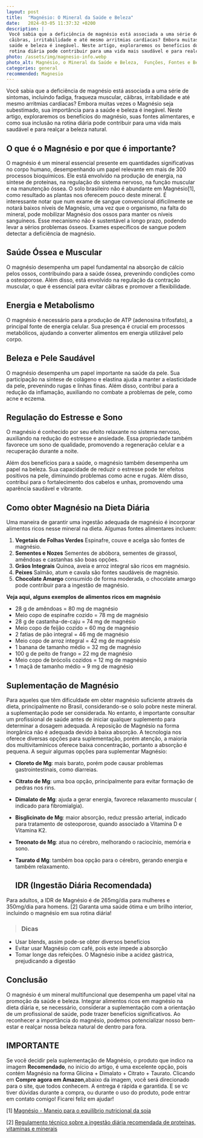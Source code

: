 ```yaml
---
layout: post
title:  "Magnésio: O Mineral da Saúde e Beleza"
date:   2024-03-05 11:37:32 +0200
description: |
 Você sabia que a deficiência de magnésio está associada a uma série de sintomas, incluindo fadiga, fraqueza muscular, 
 cãibras, irritabilidade e até mesmo arritmias cardíacas? Embora muitas vezes o Magnésio seja subestimado, sua importância para a 
 saúde e beleza é inegável. Neste artigo, exploraremos os benefícios do magnésio, suas fontes alimentares, e como sua inclusão na 
 rotina diária pode contribuir para uma vida mais saudável e para realçar a beleza natural.
photo: /assets/img/magnesio-info.webp
photo_alt: Magnésio, o Mineral da Saúde e Beleza,  Funções, Fontes e Benefícios
categories: general 
recommended: Magnesio
---
```


Você sabia que a deficiência de magnésio está associada a uma série de sintomas, incluindo fadiga, fraqueza muscular, cãibras, 
irritabilidade e até mesmo arritmias cardíacas? Embora muitas vezes o Magnésio seja subestimado, sua importância para a saúde 
e beleza é inegável. Neste artigo, exploraremos os benefícios do magnésio, suas fontes alimentares, e como sua inclusão na 
rotina diária pode contribuir 
para uma vida mais saudável e para realçar a beleza natural.

## O que é o Magnésio e por que é importante?
O magnésio é um mineral essencial presente em quantidades significativas no corpo humano, desempenhando um papel 
relevante em mais de 300 processos bioquímicos. Ele está envolvido na produção de energia, na síntese de 
proteínas, na regulação do sistema nervoso, na função muscular e na manutenção óssea.
O solo brasileiro não é abundante em Magnésio[1], como resultado as plantas nos oferecem pouco deste mineral. 
É interessante notar que num exame de sangue convencional dificilmente se notará baixos níveis de Magnésio, 
uma vez que o organismo, na falta do mineral, pode mobilizar Magnésio dos ossos para manter os níveis sanguíneos. 
Esse mecanismo não é sustentável a longo prazo, podendo levar a sérios problemas ósseos. 
Exames específicos de sangue podem detectar a deficiência de magnésio.

## Saúde Óssea e Muscular
O magnésio desempenha um papel fundamental na absorção de cálcio pelos ossos, contribuindo para a saúde óssea, 
prevenindo condições como a osteoporose. Além disso, está envolvido na regulação da contração muscular, 
o que é essencial para evitar cãibras e promover a flexibilidade.

## Energia e Metabolismo
O magnésio é necessário para a produção de ATP (adenosina trifosfato), a principal fonte de energia celular. 
Sua presença é crucial em processos metabólicos, ajudando a converter alimentos em energia utilizável pelo corpo.

## Beleza e Pele Saudável
O magnésio desempenha um papel importante na saúde da pele. Sua participação na síntese de colágeno e 
elastina ajuda a manter a elasticidade da pele, prevenindo rugas e linhas finas. 
Além disso, contribui para a redução da inflamação, auxiliando no combate a problemas de pele, como acne e eczema.

## Regulação do Estresse e Sono
O magnésio é conhecido por seu efeito relaxante no sistema nervoso, auxiliando na redução do estresse e ansiedade.
Essa propriedade também favorece um sono de qualidade, promovendo a regeneração celular e a recuperação durante a 
noite.

Além dos benefícios para a saúde, o magnésio também desempenha um papel na beleza. Sua capacidade de reduzir 
o estresse pode ter efeitos positivos na pele, diminuindo problemas como acne e rugas. 
Além disso, contribui para o fortalecimento dos cabelos e unhas, promovendo uma aparência saudável e vibrante.

## Como obter Magnésio na Dieta Diária
Uma maneira de garantir uma ingestão adequada de magnésio é incorporar alimentos ricos nesse mineral na dieta. 
Algumas fontes alimentares incluem:
1. **Vegetais de Folhas Verdes** Espinafre, couve e acelga são fontes de magnésio.
2. **Sementes e Nozes** Sementes de abóbora, sementes de girassol, amêndoas e castanhas são boas opções.
3. **Grãos Integrais** Quinoa, aveia e arroz integral são ricos em magnésio.
4. **Peixes** Salmão, atum e cavala são fontes saudáveis de magnésio.
5. **Chocolate Amargo** consumido de forma moderada, o chocolate amargo pode contribuir para a ingestão
de magnésio.

**Veja aqui, alguns exemplos de alimentos ricos em magnésio**
-	28 g de amêndoas = 80 mg de magnésio
-	Meio copo de espinafre cozido = 78 mg de magnésio
-	28 g de castanha-de-caju = 74 mg de magnésio
-	Meio copo de feijão cozido = 60 mg de magnésio
-	2 fatias de pão integral = 46 mg de magnésio
-	Meio copo de arroz integral = 42 mg de magnésio
-	1 banana de tamanho médio = 32 mg de magnésio
-	100 g de peito de frango = 22 mg de magnésio
-	Meio copo de brócolis cozidos = 12 mg de magnésio
-	1 maçã de tamanho médio = 9 mg de magnésio


## Suplementação de Magnésio
Para aqueles que têm dificuldade em obter magnésio suficiente através da dieta, principalmente no Brasil, 
considerando-se o solo pobre neste mineral. a suplementação pode ser considerada. No entanto, é importante 
consultar um profissional de saúde antes de iniciar qualquer suplemento para determinar a dosagem adequada.
A reposição de Magnésio na forma inorgânica não é adequada devido à baixa absorção. A tecnologia nos oferece 
diversas opções para suplementação, porém atenção, a maioria dos multivitamínicos oferece baixa concentração, 
portanto a absorção é pequena. 
A seguir algumas opções para suplementar Magnésio:

- **Cloreto de Mg**: mais barato, porém pode causar problemas gastrointestinais, como diarreias.
- **Citrato de Mg**: uma boa opção, principalmente para evitar formação de pedras nos rins.
- **Dimalato de Mg**: ajuda a gerar energia, favorece relaxamento muscular ( indicado para fibromialgia).
- **Bisglicinato de Mg**: maior absorção, reduz pressão arterial, indicado para tratamento de osteoporose, quando 
associado a Vitamina D e Vitamina K2.
- **Treonato de Mg**: atua no cérebro, melhorando o raciocínio, memória e sono.
- **Taurato d Mg**: também boa opção para o cérebro, gerando energia e também relaxamento.


  ## IDR (Ingestão Diária Recomendada)
Para adultos, a IDR  de Magnésio é de 265mg/dia para mulheres e 350mg/dia para homens. [2]
Garanta uma saúde ótima e um brilho interior, incluindo o magnésio em sua rotina diária!


> ### <span class="ion-android-bulb"></span> Dicas
- Usar blends, assim pode-se obter diversos benefícios
- Evitar usar Magnésio com café, pois este impede a absorção
- Tomar longe das refeições. O Magnésio inibe a acidez gástrica, prejudicando a digestão

## Conclusão
O magnésio é um mineral multifuncional que desempenha um papel vital na promoção da saúde e beleza. 
Integrar alimentos ricos em magnésio na dieta diária e, se necessário, considerar a suplementação 
com a orientação de um profissional de saúde, pode trazer benefícios significativos. 
Ao reconhecer a importância do magnésio, podemos potencializar nosso bem-estar e realçar 
nossa beleza natural de dentro para fora.

## IMPORTANTE
Se você decidir pela suplementação de Magnésio, o produto que indico na imagem **Recomendado**, no início do artigo, 
é uma excelente opção, pois contém Magnésio na forma Glicina + Dimalato + Citrato + Taurato.
Clicando em **Compre agora em Amazon**,abaixo da imagem, você será direcionado para o site, que todos conhecem. A entrega 
é rápida e garantida. E se vc tiver dúvidas durante a compra, ou durante o uso do produto, pode entrar em contato comigo! 
Ficarei feliz em ajudar!




[1] [Magnésio - Manejo para o equilíbrio nutricional da soja](https://ainfo.cnptia.embrapa.br/digital/bitstream/item/224430/1/DOCUMENTO-430-online.pdf)

[2] [Regulamento técnico sobre a ingestão diária recomendada de proteínas, vitaminas e minerais](https://bvsms.saude.gov.br/bvs/saudelegis/anvisa/2005/rdc0269_22_09_2005.html)


